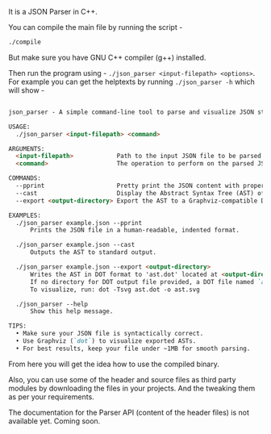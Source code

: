 It is a JSON Parser in C++. 

You can compile the main file by running the script - 
```bash
./compile
```
But make sure you have GNU C++ compiler (g++) installed.

Then run the program using - `./json_parser <input-filepath> <options>`.
For example you can get the helptexts by running `./json_parser -h` which will show - 
```markdown

json_parser - A simple command-line tool to parse and visualize JSON structures.

USAGE:
  ./json_parser <input-filepath> <command>

ARGUMENTS:
  <input-filepath>            Path to the input JSON file to be parsed.
  <command>                   The operation to perform on the parsed JSON.

COMMANDS:
  --pprint                    Pretty print the JSON content with proper formatting and highlighting.
  --cast                      Display the Abstract Syntax Tree (AST) of the JSON in console.
  --export <output-directory> Export the AST to a Graphviz-compatible DOT file.

EXAMPLES:
  ./json_parser example.json --pprint
      Prints the JSON file in a human-readable, indented format.

  ./json_parser example.json --cast
      Outputs the AST to standard output.

  ./json_parser example.json --export <output-directory>
      Writes the AST in DOT format to 'ast.dot' located at <output-directory>.
      If no directory for DOT output file provided, a DOT file named `ast.dot` will be generated in the same dirctory of the program binary.
      To visualize, run: dot -Tsvg ast.dot -o ast.svg

  ./json_parser --help
      Show this help message.

TIPS:
  • Make sure your JSON file is syntactically correct.
  • Use Graphviz (`dot`) to visualize exported ASTs.
  • For best results, keep your file under ~1MB for smooth parsing.

```

From here you will get the idea how to use the compiled binary.

Also, you can use some of the header and source files as third party modules by downloading the files in your projects. And the tweaking them as per your requirements. 

The documentation for the Parser API (content of the header files) is not available yet. Coming soon.
